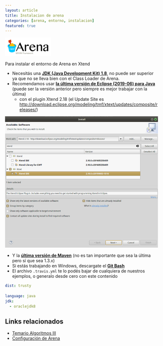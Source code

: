 ```yaml
---
layout: article
title: Instalacion de arena
categories: [arena, entorno, instalacion]
featured: true
---
```


<img src="/img/languages/uqbar-arena-logo.png" height="30%" width="30%"/>

Para instalar el entorno de Arena en Xtend

- Necesitás una [**JDK (Java Development Kit) 1.8**](https://www.oracle.com/technetwork/java/javase/downloads/jdk8-downloads-2133151.html), no puede ser superior ya que no se lleva bien con el Class Loader de Arena.
- Recomendamos usar [**la última versión de Eclipse (2019-06) para Java**](https://www.eclipse.org/downloads/) (puede ser la versión anterior pero siempre es mejor trabajar con la última)
  - con el plugin Xtend 2.18 (el Update Site es http://download.eclipse.org/modeling/tmf/xtext/updates/composite/releases/)

![image](../../img/wiki/Arena-Xtend.png)

- Y la [**última versión de Maven**](https://maven.apache.org/download.cgi) (no es tan importante que sea la última pero sí que sea 1.3.x)
- Si estás trabajando en Windows, descargate el [**Git Bash**](https://gitforwindows.org/)
- El archivo `.travis.yml` te lo podés bajar de cualquiera de nuestros ejemplos, o generalo desde cero con este contenido

```yml
dist: trusty

language: java
jdk:
  - oraclejdk8
```


## Links relacionados

- [Temario Algoritmos III](algo3-temario.html)
- [Configuración de Arena](arena-configuracion.html)
